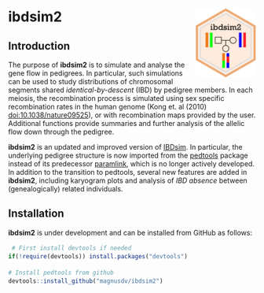 
<!-- README.md is generated from README.Rmd. Please edit that file -->

# ibdsim2 <img src="man/figures/logo.png" align="right" height=140/>

## Introduction

The purpose of **ibdsim2** is to simulate and analyse the gene flow in
pedigrees. In particular, such simulations can be used to study
distributions of chromosomal segments shared *identical-by-descent*
(IBD) by pedigree members. In each meiosis, the recombination process is
simulated using sex specific recombination rates in the human genome
(Kong et. al (2010) <doi:10.1038/nature09525>), or with recombination
maps provided by the user. Additional functions provide summaries and
further analysis of the allelic flow down through the pedigree.

**ibdsim2** is an updated and improved version of
[IBDsim](https://CRAN.R-project.org/package=IBDsim). In particular, the
underlying pedigree structure is now imported from the
[pedtools](https://github.com/magnusdv/pedtools) package instead of its
predecessor [paramlink](https://CRAN.R-project.org/package=paramlink),
which is no longer actively developed. In addition to the transition to
pedtools, several new features are added in **ibdsim2**, including
karyogram plots and analysis of *IBD absence* between (genealogically)
related individuals.

## Installation

**ibdsim2** is under development and can be installed from GitHub as
follows:

``` r
 # First install devtools if needed
if(!require(devtools)) install.packages("devtools")

# Install pedtools from github
devtools::install_github("magnusdv/ibdsim2")
```
